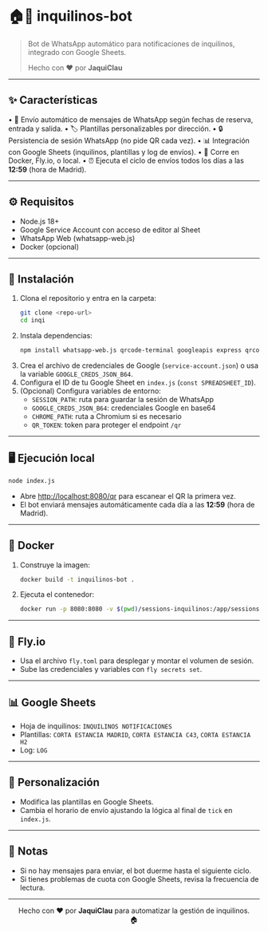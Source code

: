 # 🏠🤖 inquilinos-bot

> Bot de WhatsApp automático para notificaciones de inquilinos, integrado con Google Sheets.
>
> Hecho con ❤️ por **JaquiClau**

---

## ✨ Características

• 📅 Envío automático de mensajes de WhatsApp según fechas de reserva, entrada y salida.
• 🏷️ Plantillas personalizables por dirección.
• 🔒 Persistencia de sesión WhatsApp (no pide QR cada vez).
• 📊 Integración con Google Sheets (inquilinos, plantillas y log de envíos).
• 🐳 Corre en Docker, Fly.io, o local.
• ⏰ Ejecuta el ciclo de envíos todos los días a las **12:59** (hora de Madrid).

---

## ⚙️ Requisitos

- Node.js 18+
- Google Service Account con acceso de editor al Sheet
- WhatsApp Web (whatsapp-web.js)
- Docker (opcional)

---

## 🚀 Instalación

1. Clona el repositorio y entra en la carpeta:
   ```sh
   git clone <repo-url>
   cd inqi
   ```
2. Instala dependencias:
   ```sh
   npm install whatsapp-web.js qrcode-terminal googleapis express qrcode dotenv
   ```
3. Crea el archivo de credenciales de Google (`service-account.json`) o usa la variable `GOOGLE_CREDS_JSON_B64`.
4. Configura el ID de tu Google Sheet en `index.js` (`const SPREADSHEET_ID`).
5. (Opcional) Configura variables de entorno:
   - `SESSION_PATH`: ruta para guardar la sesión de WhatsApp
   - `GOOGLE_CREDS_JSON_B64`: credenciales Google en base64
   - `CHROME_PATH`: ruta a Chromium si es necesario
   - `QR_TOKEN`: token para proteger el endpoint `/qr`

---

## 🖥️ Ejecución local

```sh
node index.js
```

- Abre [http://localhost:8080/qr](http://localhost:8080/qr) para escanear el QR la primera vez.
- El bot enviará mensajes automáticamente cada día a las **12:59** (hora de Madrid).

---

## 🐳 Docker

1. Construye la imagen:
   ```sh
   docker build -t inquilinos-bot .
   ```
2. Ejecuta el contenedor:
   ```sh
   docker run -p 8080:8080 -v $(pwd)/sessions-inquilinos:/app/sessions-inquilinos --env-file .env inquilinos-bot
   ```

---

## 🚁 Fly.io

- Usa el archivo `fly.toml` para desplegar y montar el volumen de sesión.
- Sube las credenciales y variables con `fly secrets set`.

---

## 📊 Google Sheets

- Hoja de inquilinos: `INQUILINOS NOTIFICACIONES`
- Plantillas: `CORTA ESTANCIA MADRID`, `CORTA ESTANCIA C43`, `CORTA ESTANCIA H2`
- Log: `LOG`

---

## 🎨 Personalización

- Modifica las plantillas en Google Sheets.
- Cambia el horario de envío ajustando la lógica al final de `tick` en `index.js`.

---

## 📝 Notas

- Si no hay mensajes para enviar, el bot duerme hasta el siguiente ciclo.
- Si tienes problemas de cuota con Google Sheets, revisa la frecuencia de lectura.

---

<p align="center">
  Hecho con ❤️ por <b>JaquiClau</b> para automatizar la gestión de inquilinos.<br>
  🏠
</p>
